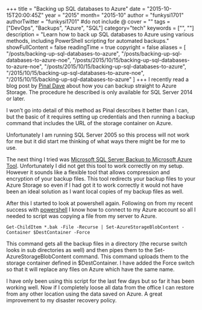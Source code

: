 +++
title = "Backing up SQL databases to Azure"
date = "2015-10-15T20:00:45Z"
year = "2015"
month= "2015-10"
author = "funkysi1701"
authorTwitter = "funkysi1701" #do not include @
cover = ""
tags = ["DevOps", "Backups", "Azure", "SQL"]
category="tech"
keywords = ["", ""]
description = "Learn how to back up SQL databases to Azure using various methods, including PowerShell scripting for automated backups."
showFullContent = false
readingTime = true
copyright = false
aliases = [
    "/posts/backing-up-sql-databases-to-azure",
    "/posts/backing-up-sql-databases-to-azure-noe",
    "/posts/2015/10/15/backing-up-sql-databases-to-azure-noe",
    "/posts/2015/10/15/backing-up-sql-databases-to-azure",
    "/2015/10/15/backing-up-sql-databases-to-azure-noe",
    "/2015/10/15/backing-up-sql-databases-to-azure"
]
+++
I recently read a blog post by [Pinal Dave](http://blog.sqlauthority.com/2015/10/06/sql-server-steps-to-backup-to-windows-azure-storage/) about how you can backup straight to Azure Storage. The procedure he described is only available for SQL Server 2014 or later.

I won’t go into detail of this method as Pinal describes it better than I can, but the basic of it requires setting up credentials and then running a backup command that includes the URL of the storage container on Azure.

Unfortunately I am running SQL Server 2005 so this process will not work for me but it did start me thinking of what ways there might be for me to use.

The next thing I tried was [Microsoft SQL Server Backup to Microsoft Azure Tool](https://www.microsoft.com/en-us/download/details.aspx?id=40740&WT.mc_id=Blog_SQL_Announce_DI). Unfortunately I did not get this tool to work correctly on my setup. However it sounds like a flexible tool that allows compression and encryption of your backup files. This tool redirects your backup files to your Azure Storage so even if I had got it to work correctly it would not have been an ideal solution as I want local copies of my backup files as well.

After this I started to look at powershell again. Following on from my recent success with [powershell](https://www.funkysi1701.com/2015/10/01/copying-settings-to-an-azure-website/) I know how to connect to my Azure account so all I needed to script was copying a file from my server to Azure.

```
Get-ChildItem *.bak -File -Recurse | Set-AzureStorageBlobContent -Container $DestContainer -Force
```
This command gets all the backup files in a directory (the recurse switch looks in sub directories as well) and then pipes them to the Set-AzureStorageBlobContent command. This command uploads them to the storage container defined in $DestContainer. I have added the Force switch so that it will replace any files on Azure which have the same name.

I have only been using this script for the last few days but so far it has been working well. Now if I completely loose all data from the office I can restore from any other location using the data saved on Azure. A great improvement to my disaster recovery policy.
